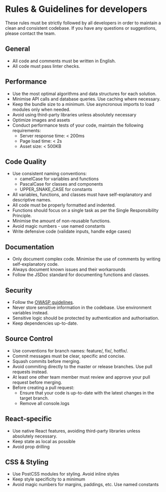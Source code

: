 # Rules & Guidelines for developers
These rules must be strictly followed by all developers in order to maintain a clean and consistent codebase.
If you have any questions or suggestions, please contact the team.

## General
- All code and comments must be written in English.
- All code must pass linter checks.

## Performance
- Use the most optimal algorithms and data structures for each solution.
- Minimise API calls and database queries. Use caching where necessary.
- Keep the bundle size to a minimum. Use asyncronous imports to load modules only when needed.
- Avoid using third-party libraries unless absolutely necessary
- Optimize images and assets
- Conduct performance tests of your code, maintain the following requirements:
    - Server response time: < 200ms
    - Page load time: < 2s
    - Asset size: < 500KB

## Code Quality
- Use consistent naming conventions:
  - camelCase for variables and functions
  - PascalCase for classes and components
  - UPPER_SNAKE_CASE for constants
- All variables, functions, and classes must have self-explanatory and descriptive names.
- All code must be properly formatted and indented.
- Functions should focus on a single task as per the Single Responsibility Principle.
- Minimise the amount of non-reusable functions.
- Avoid magic numbers - use named constants
- Write defensive code (validate inputs, handle edge cases)

## Documentation
- Only document complex code. Minimise the use of comments by writing self-explanatory code.
- Always document known issues and their workarounds
- Follow the JSDoc standard for documenting functions and classes.

## Security
- Follow the [OWASP guidelines](https://owasp.org/www-project-secure-coding-practices-quick-reference-guide/stable-en/02-checklist).
- Never store sensitive information in the codebase. Use environment variables instead.
- Sensitive logic should be protected by authentication and authorisation.
- Keep dependencies up-to-date.

## Source Control
- Use conventions for branch names: feature/, fix/, hotfix/.
- Commit messages must be clear, specific and concise.
- Squash commits before merging.
- Avoid commiting directly to the master or release branches. Use pull requests instead.
- At least one other team member must review and approve your pull request before merging.
- Before creating a pull request:
    - Ensure that your code is up-to-date with the latest changes in the target branch.
    - Remove all console.logs


## React-specific
- Use native React features, avoiding third-party libraries unless absolutely necessary.
- Keep state as local as possible
- Avoid prop drilling

## CSS & Styling
- Use PostCSS modules for styling. Avoid inline styles
- Keep style specificity to a minimum
- Avoid magic numbers for margins, paddings, etc. Use named constants
